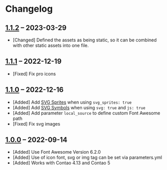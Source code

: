 # Changelog

[//]: <> (
Types of changes
    Added for new Addeds.
    Changed for changes in existing functionality.
    Deprecated for soon-to-be removed Addeds.
    Removed for now removed Addeds.
    Fixed for any bug fixes.
    Security in case of vulnerabilities.
)

## [1.1.2](https://github.com/contao-themes-net/font-awesome-inserttag-bundle/tree/1.1.2) – 2023-03-29

- [Changed] Defined the assets as being static, so it can be combined with other static assets into one file.

## [1.1.1](https://github.com/contao-themes-net/font-awesome-inserttag-bundle/tree/1.1.1) – 2022-12-19

- [Fixed] Fix pro icons

## [1.1.0](https://github.com/contao-themes-net/font-awesome-inserttag-bundle/tree/1.1.0) – 2022-12-16

- [Added] Add [SVG Sprites](https://fontawesome.com/docs/web/add-icons/svg-sprites) when using `svg_sprites: true`
- [Added] Add [SVG Symbols](https://fontawesome.com/docs/web/add-icons/svg-symbols) when using `svg: true` and `js: true`
- [Added] Add parameter `local_source` to define custom Font Awesome path
- [Fixed] Fix svg images

## [1.0.0](https://github.com/contao-themes-net/font-awesome-inserttag-bundle/tree/1.0.0) – 2022-09-14

- [Added] Use Font Awesome Version 6.2.0
- [Added] Use of icon font, svg or img tag can be set via parameters.yml
- [Added] Works with Contao 4.13 and Contao 5
